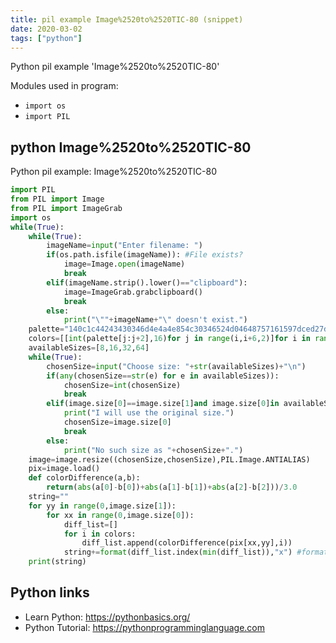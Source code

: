 ```yaml
---
title: pil example Image%2520to%2520TIC-80 (snippet)
date: 2020-03-02
tags: ["python"]
---
```

Python pil example 'Image%2520to%2520TIC-80'


Modules used in program: 
* `import os`
* `import PIL`

## python Image%2520to%2520TIC-80

Python pil example: Image%2520to%2520TIC-80

```python
import PIL
from PIL import Image
from PIL import ImageGrab
import os
while(True):
	while(True):
		imageName=input("Enter filename: ")
		if(os.path.isfile(imageName)): #File exists?
			image=Image.open(imageName)
			break
		elif(imageName.strip().lower()=="clipboard"):
			image=ImageGrab.grabclipboard()
			break
		else:
			print("\""+imageName+"\" doesn't exist.")
	palette="140c1c44243430346d4e4a4e854c30346524d04648757161597dced27d2c8595a16daa2cd2aa996dc2cadad45edeeed6"
	colors=[[int(palette[j:j+2],16)for j in range(i,i+6,2)]for i in range(0,len(palette),6)] #Converted into a list.
	availableSizes=[8,16,32,64]
	while(True):
		chosenSize=input("Choose size: "+str(availableSizes)+"\n")
		if(any(chosenSize==str(e) for e in availableSizes)):
			chosenSize=int(chosenSize)
			break
		elif(image.size[0]==image.size[1]and image.size[0]in availableSizes):
			print("I will use the original size.")
			chosenSize=image.size[0]
			break
		else:
			print("No such size as "+chosenSize+".")
	image=image.resize((chosenSize,chosenSize),PIL.Image.ANTIALIAS)
	pix=image.load()
	def colorDifference(a,b):
		return(abs(a[0]-b[0])+abs(a[1]-b[1])+abs(a[2]-b[2]))/3.0
	string=""
	for yy in range(0,image.size[1]):
		for xx in range(0,image.size[0]):
			diff_list=[]
			for i in colors:
				diff_list.append(colorDifference(pix[xx,yy],i))
			string+=format(diff_list.index(min(diff_list)),"x") #format converts decimal to hexadecimal.
	print(string)

```

## Python links

- Learn Python: https://pythonbasics.org/
- Python Tutorial: https://pythonprogramminglanguage.com
